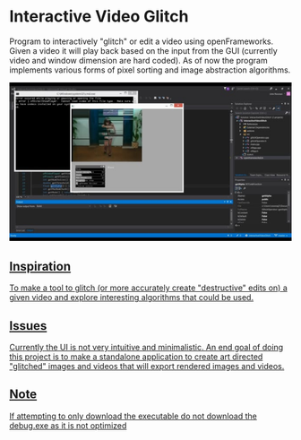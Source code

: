 # Interactive Video Glitch
Program to interactively "glitch" or edit a video using openFrameworks. Given a video it will play back based on the input from the GUI (currently video and window dimension are hard coded). As of now the program implements various forms of pixel sorting and image abstraction algorithms.  

<div align="center">
  <a href="https://vimeo.com/288464737"> <img alt="Program Demo" src="videoImg.jpg"/> 
</div>

## Inspiration
To make a tool to glitch (or more accurately create "destructive" edits on) a given video and explore interesting algorithms that could be used.

## Issues
Currently the UI is not very intuitive and minimalistic. An end goal of doing this project is to make a standalone application to create art directed "glitched" images and videos that will export rendered images and videos. 

## Note
If attempting to only download the executable do not download the debug.exe as it is not optimized




